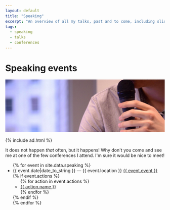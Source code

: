 ```yaml
---
layout: default
title: "Speaking"
excerpt: "An overview of all my talks, past and to come, including slides and videos."
tags:
  - speaking
  - talks
  - conferences
---
```


# Speaking events

<img src="/assets/images/banners/speaking.jpg" alt="Photography by Alexandra Lucas" />

{% include ad.html %}

It does not happen *that* often, but it happens! Why don't you come and see me at one of the few conferences I attend. I'm sure it would be nice to meet!

<ul class="list">
{% for event in site.data.speaking %}
  <li class="list__item">
    <span class="list__secondary-content">{{ event.date|date_to_string }} — {{ event.location }}</span>
    <a class="list__primary-content" href="{{ event.link }}" target="_blank">
      {{ event.event }}
    </a>
    {% if event.actions %}
    <ul>
    {% for action in event.actions %}
      <li><a target="_blank" href="{{ action.link }}">{{ action.name }}</a></li>
    {% endfor %}
    </ul>
    {% endif %}
  </li>
{% endfor %}
</ul>
